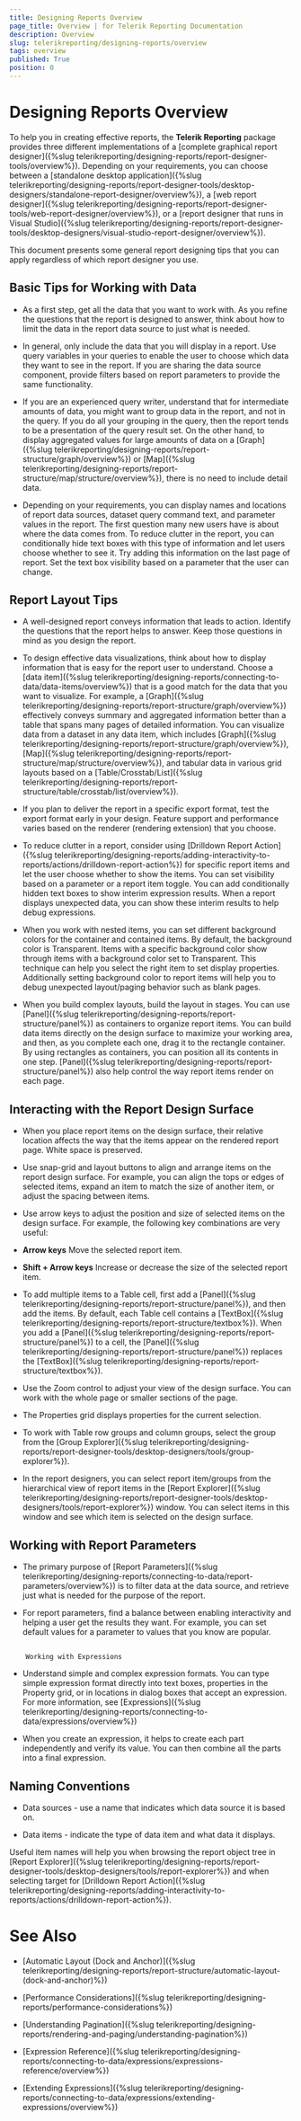 ```yaml
---
title: Designing Reports Overview
page_title: Overview | for Telerik Reporting Documentation
description: Overview
slug: telerikreporting/designing-reports/overview
tags: overview
published: True
position: 0
---
```


# Designing Reports Overview



To help you in creating effective reports, the __Telerik Reporting__ package provides three different implementations of a
        [complete graphical report designer]({%slug telerikreporting/designing-reports/report-designer-tools/overview%}). Depending on your requirements, you can choose between
        a [standalone desktop application]({%slug telerikreporting/designing-reports/report-designer-tools/desktop-designers/standalone-report-designer/overview%}), 
        a [web report designer]({%slug telerikreporting/designing-reports/report-designer-tools/web-report-designer/overview%}), 
        or a [report designer that runs in Visual Studio]({%slug telerikreporting/designing-reports/report-designer-tools/desktop-designers/visual-studio-report-designer/overview%}).
      

This document presents some general report designing tips that you can apply regardless of which report designer you use. 
      

## Basic Tips for Working with Data

* As a first step, get all the data that you want to work with. 
              As you refine the questions that the report is designed to answer, 
              think about how to limit the data in the report data source to just what is needed.
            

* In general, only include the data that you will display in a report. 
              Use query variables in your queries to enable the user to choose which data they want to see in the report. 
              If you are sharing the data source component, provide filters based on report parameters to provide the same functionality.
            

* If you are an experienced query writer, understand that for intermediate amounts of data,
              you might want to group data in the report, and not in the query.
              If you do all your grouping in the query, then the report tends to be a presentation of the query result set.
              On the other hand, to display aggregated values for large amounts of data on a 
              [Graph]({%slug telerikreporting/designing-reports/report-structure/graph/overview%}) or 
              [Map]({%slug telerikreporting/designing-reports/report-structure/map/structure/overview%}),
              there is no need to include detail data.
            

* Depending on your requirements, you can display names and locations of report data sources, dataset query command text, and parameter values in the report. The first question many new users have is about where the data comes from. To reduce clutter in the report, you can conditionally hide text boxes with this type of information and let users choose whether to see it. Try adding this information on the last page of report. Set the text box visibility based on a parameter that the user can change.
            

## Report Layout Tips

* A well-designed report conveys information that leads to action. Identify the questions that the report helps to answer. Keep those questions in mind as you design the report.
            

* To design effective data visualizations, think about how to display information that is easy for the report user to understand. 
              Choose a [data item]({%slug telerikreporting/designing-reports/connecting-to-data/data-items/overview%}) that is a good match for the data that you want to visualize. 
              For example, a [Graph]({%slug telerikreporting/designing-reports/report-structure/graph/overview%}) effectively conveys summary and aggregated information 
              better than a table that spans many pages of detailed information. 
              You can visualize data from a dataset in any data item, which includes 
              [Graph]({%slug telerikreporting/designing-reports/report-structure/graph/overview%}), 
              [Map]({%slug telerikreporting/designing-reports/report-structure/map/structure/overview%}), 
              and tabular data in various grid layouts based on a [Table/Crosstab/List]({%slug telerikreporting/designing-reports/report-structure/table/crosstab/list/overview%}).
            

* If you plan to deliver the report in a specific export format, test the export format early in your design.
              Feature support and performance varies based on the renderer (rendering extension) that you choose.
            

* To reduce clutter in a report, consider using [Drilldown Report Action]({%slug telerikreporting/designing-reports/adding-interactivity-to-reports/actions/drilldown-report-action%}) for specific report items 
              and let the user choose whether to show the items. You can set visibility based on a parameter or a report item toggle. 
              You can add conditionally hidden text boxes to show interim expression results. 
              When a report displays unexpected data, you can show these interim results to help debug expressions.
            

* When you work with nested items, you can set different background colors for the container and contained items.
              By default, the background color is Transparent.
              Items with a specific background color show through items with a background color set to Transparent. 
              This technique can help you select the right item to set display properties.
              Additionally setting background color to report items will help you to debug unexpected layout/paging behavior such as blank pages.
            

* When you build complex layouts, build the layout in stages. 
              You can use [Panel]({%slug telerikreporting/designing-reports/report-structure/panel%}) as containers to organize report items. 
              You can build data items directly on the design surface to maximize your working area, and then, as you complete each one, 
              drag it to the rectangle container. By using rectangles as containers, you can position all its contents in one step. 
              [Panel]({%slug telerikreporting/designing-reports/report-structure/panel%}) also help control the way report items render on each page.
            

## Interacting with the Report Design Surface

* When you place report items on the design surface, their relative location affects the way that the items appear on the rendered report page. White space is preserved.
            

* Use snap-grid and layout buttons to align and arrange items on the report design surface. 
              For example, you can align the tops or edges of selected items, expand an item to match the size of another item, 
              or adjust the spacing between items.
            

* Use arrow keys to adjust the position and size of selected items on the design surface. For example, the following key combinations are very useful:
            

* __Arrow keys__ Move the selected report item.
                

* __Shift + Arrow keys__ Increase or decrease the size of the selected report item.
                

* To add multiple items to a Table cell, first add a [Panel]({%slug telerikreporting/designing-reports/report-structure/panel%}), and then add the items.
            By default, each Table cell contains a [TextBox]({%slug telerikreporting/designing-reports/report-structure/textbox%}). 
              When you add a [Panel]({%slug telerikreporting/designing-reports/report-structure/panel%}) to a cell, 
              the [Panel]({%slug telerikreporting/designing-reports/report-structure/panel%}) replaces the [TextBox]({%slug telerikreporting/designing-reports/report-structure/textbox%}).
          

* Use the Zoom control to adjust your view of the design surface. You can work with the whole page or smaller sections of the page.
            

* The Properties grid displays properties for the current selection.
            

* To work with Table row groups and column groups, select the group from the [Group Explorer]({%slug telerikreporting/designing-reports/report-designer-tools/desktop-designers/tools/group-explorer%}).
            

* In the report designers, you can select report item/groups from the hierarchical view 
              of report items in the [Report Explorer]({%slug telerikreporting/designing-reports/report-designer-tools/desktop-designers/tools/report-explorer%}) window. 
              You can select items in this window and see which item is selected on the design surface.
            

## Working with Report Parameters

* The primary purpose of [Report Parameters]({%slug telerikreporting/designing-reports/connecting-to-data/report-parameters/overview%}) is to filter data at the data source, 
              and retrieve just what is needed for the purpose of the report.
            

* For report parameters, find a balance between enabling interactivity and helping a user get the results they want. 
              For example, you can set default values for a parameter to values that you know are popular.
            

## 
        Working with Expressions
      

* Understand simple and complex expression formats. 
              You can type simple expression format directly into text boxes, properties in the Property grid, 
              or in locations in dialog boxes that accept an expression. 
              For more information, see [Expressions]({%slug telerikreporting/designing-reports/connecting-to-data/expressions/overview%})

* When you create an expression, it helps to create each part independently and verify its value. 
              You can then combine all the parts into a final expression.
            

## Naming Conventions

* Data sources - use a name that indicates which data source it is based on.
            

* Data items - indicate the type of data item and what data it displays.
            

Useful item names will help you when browsing the report object tree in [Report Explorer]({%slug telerikreporting/designing-reports/report-designer-tools/desktop-designers/tools/report-explorer%})
          and when selecting target for [Drilldown Report Action]({%slug telerikreporting/designing-reports/adding-interactivity-to-reports/actions/drilldown-report-action%}).
        

# See Also

 * [Automatic Layout (Dock and Anchor)]({%slug telerikreporting/designing-reports/report-structure/automatic-layout-(dock-and-anchor)%})

 * [Performance Considerations]({%slug telerikreporting/designing-reports/performance-considerations%})

 * [Understanding Pagination]({%slug telerikreporting/designing-reports/rendering-and-paging/understanding-pagination%})

 * [Expression Reference]({%slug telerikreporting/designing-reports/connecting-to-data/expressions/expressions-reference/overview%})

 * [Extending Expressions]({%slug telerikreporting/designing-reports/connecting-to-data/expressions/extending-expressions/overview%})
